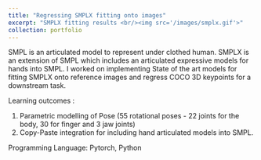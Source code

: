 ```yaml
---
title: "Regressing SMPLX fitting onto images"
excerpt: "SMPLX fitting results <br/><img src='/images/smplx.gif'>" 
collection: portfolio
---
```


SMPL is an articulated model to represent under clothed human. SMPLX is an extension of SMPL which includes an articulated expressive models for hands into SMPL. I worked on implementing State of the art models for fitting SMPLX onto reference images and regress COCO 3D keypoints for a downstream task.

Learning outcomes : 
1. Parametric modelling of Pose (55 rotational poses - 22 joints for the body, 30 for finger and 3 jaw joints)
2. Copy-Paste integration for including hand articulated models into SMPL.

Programming Language:
Pytorch, Python